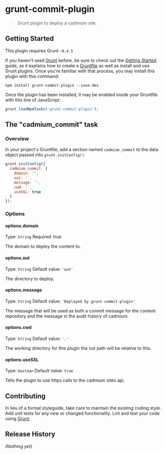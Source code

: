 # grunt-commit-plugin

> Grunt plugin to deploy a cadmium site.

## Getting Started
This plugin requires Grunt `~0.4.5`

If you haven't used [Grunt](http://gruntjs.com/) before, be sure to check out the [Getting Started](http://gruntjs.com/getting-started) guide, as it explains how to create a [Gruntfile](http://gruntjs.com/sample-gruntfile) as well as install and use Grunt plugins. Once you're familiar with that process, you may install this plugin with this command:

```shell
npm install grunt-commit-plugin --save-dev
```

Once the plugin has been installed, it may be enabled inside your Gruntfile with this line of JavaScript:

```js
grunt.loadNpmTasks('grunt-commit-plugin');
```

## The "cadmium_commit" task

### Overview
In your project's Gruntfile, add a section named `cadmium_commit` to the data object passed into `grunt.initConfig()`.

```js
grunt.initConfig({
  cadmium_commit: {
    domain: '',     
    out: '',     
    message: '', 
    cwd: '',    
    useSSL: true 
  }
});
```

### Options

#### options.domain
Type: `String`
Required: true

The domain to deploy the content to.

#### options.out
Type: `String`
Default value: `'out'`

The directory to deploy.

#### options.message
Type: `String`
Default value: `'Deployed by grunt-commit-plugin'`

The message that will be used as both a commit message for the content repository and the message in the audit history of cadmium.

#### options.cwd
Type: `String`
Default value: `'.'`

The working directory for this plugin the out path will be relative to this.

#### options.useSSL
Type: `boolean`
Default value: `true`

Tells the plugin to use https calls to the cadmium sites api.

## Contributing
In lieu of a formal styleguide, take care to maintain the existing coding style. Add unit tests for any new or changed functionality. Lint and test your code using [Grunt](http://gruntjs.com/).

## Release History
_(Nothing yet)_
